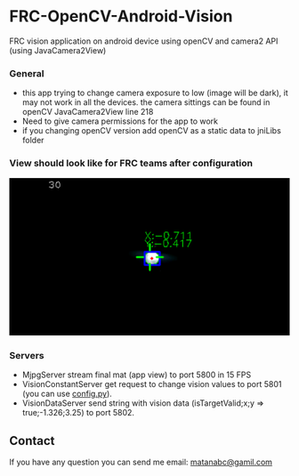 # FRC-OpenCV-Android-Vision
FRC vision application on android device using openCV and camera2 API (using JavaCamera2View)

### General
 * this app trying to change camera exposure to low (image will be dark), it may not work in all the devices. the camera sittings can be found in openCV JavaCamera2View line 218
 * Need to give camera permissions for the app to work
 * if you changing openCV version add openCV as a static data to jniLibs folder

### View should look like for FRC teams after configuration
![App view](/vision_test_screen_shoot.png)

### Servers
 * MjpgServer stream final mat (app view) to port 5800 in 15 FPS
 * VisionConstantServer get request to change vision values to port 5801 (you can use [config.py](other_file.md)).
 * VisionDataServer send string with vision data (isTargetValid;x;y => true;-1.326;3.25) to port 5802.

## Contact
If you have any question you can send me email: matanabc@gamil.com
